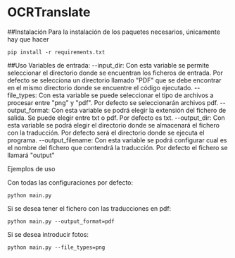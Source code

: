 # OCRTranslate
##Instalación
Para la instalación de los paquetes necesarios, únicamente hay que hacer 
````
pip install -r requirements.txt
````

##Uso
Variables de entrada:
--input_dir: Con esta variable se permite seleccionar el directorio donde se encuentran los ficheros de entrada. Por defecto se selecciona un directorio llamado "PDF" que se debe encontrar en el mismo directorio donde se encuentre el código ejecutado.
--file_types: Con esta variable se puede seleccionar el tipo de archivos a procesar entre "png" y "pdf". Por defecto se seleccionarán archivos pdf.
--output_format: Con esta variable se podrá elegir la extensión del fichero de salida. Se puede elegir entre txt o pdf. Por defecto es txt.
--output_dir: Con esta variable se podrá elegir el directorio donde se almacenará el fichero con la traducción. Por defecto será el directorio donde se ejecuta el programa.
--output_filename: Con esta variable se podrá configurar cual es el nombre del fichero que contendrá la traducción. Por defecto el fichero se llamará "output"

Ejemplos de uso 

Con todas las configuraciones por defecto:
````
python main.py
````

Si se desea tener el fichero con las traducciones en pdf:
````
python main.py --output_format=pdf
````

Si se desea introducir fotos:
````
python main.py --file_types=png